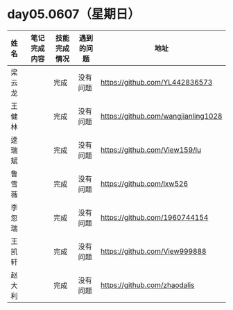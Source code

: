 # day05.0607（星期日）

| 姓名   | 笔记完成内容                                                 | 技能完成情况 | 遇到的问题                                         | 地址                                                 |
| :----- | ------------------------------------------------------------ | ------------ | -------------------------------------------------- | ---------------------------------------------------- |
| 梁云龙  | |       完成       | 没有问题 | https://github.com/YL442836573 |
| 王健林  |  |    完成<br>         | 没有问题 | https://github.com/wangjianling1028
| 逯瑞斌 |  |完成 |没有问题  | https://github.com/View159/lu                                              |
| 鲁雪薇   |   |完成  |没有问题    | https://github.com/lxw526 |
| 李忽瑞  | |   完成           |     没有问题     |     https://github.com/1960744154
| 王凯轩  | |   完成           |     没有问题     |https://github.com/View999888
| 赵大利  | |   完成           |     没有问题     |   https://github.com/zhaodalis